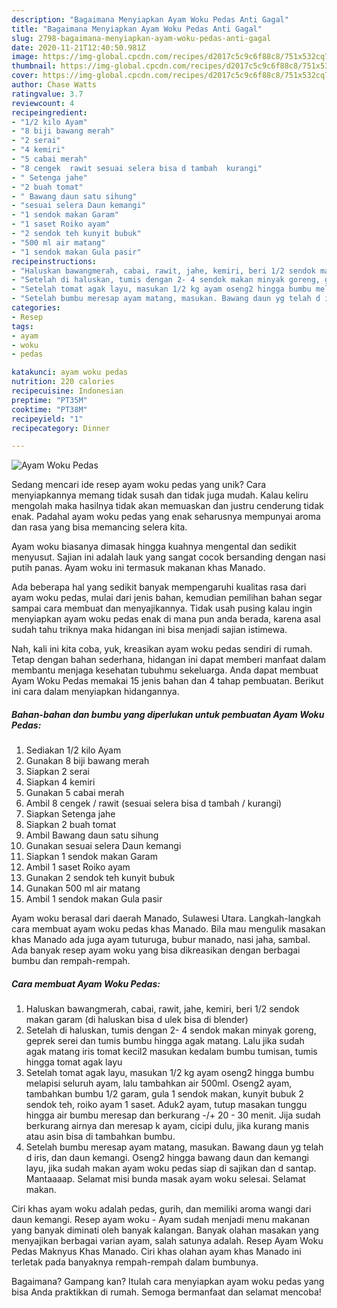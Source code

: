 ```yaml
---
description: "Bagaimana Menyiapkan Ayam Woku Pedas Anti Gagal"
title: "Bagaimana Menyiapkan Ayam Woku Pedas Anti Gagal"
slug: 2798-bagaimana-menyiapkan-ayam-woku-pedas-anti-gagal
date: 2020-11-21T12:40:50.981Z
image: https://img-global.cpcdn.com/recipes/d2017c5c9c6f88c8/751x532cq70/ayam-woku-pedas-foto-resep-utama.jpg
thumbnail: https://img-global.cpcdn.com/recipes/d2017c5c9c6f88c8/751x532cq70/ayam-woku-pedas-foto-resep-utama.jpg
cover: https://img-global.cpcdn.com/recipes/d2017c5c9c6f88c8/751x532cq70/ayam-woku-pedas-foto-resep-utama.jpg
author: Chase Watts
ratingvalue: 3.7
reviewcount: 4
recipeingredient:
- "1/2 kilo Ayam"
- "8 biji bawang merah"
- "2 serai"
- "4 kemiri"
- "5 cabai merah"
- "8 cengek  rawit sesuai selera bisa d tambah  kurangi"
- " Setenga jahe"
- "2 buah tomat"
- " Bawang daun satu sihung"
- "sesuai selera Daun kemangi"
- "1 sendok makan Garam"
- "1 saset Roiko ayam"
- "2 sendok teh kunyit bubuk"
- "500 ml air matang"
- "1 sendok makan Gula pasir"
recipeinstructions:
- "Haluskan bawangmerah, cabai, rawit, jahe, kemiri, beri 1/2 sendok makan garam (di haluskan bisa d ulek bisa di blender)"
- "Setelah di haluskan, tumis dengan 2- 4 sendok makan minyak goreng, geprek serei dan tumis bumbu hingga agak matang. Lalu jika sudah agak matang iris tomat kecil2 masukan kedalam bumbu tumisan, tumis hingga tomat agak layu"
- "Setelah tomat agak layu, masukan 1/2 kg ayam oseng2 hingga bumbu melapisi seluruh ayam, lalu tambahkan air 500ml. Oseng2 ayam, tambahkan bumbu 1/2 garam, gula 1 sendok makan, kunyit bubuk 2 sendok teh, roiko ayam 1 saset. Aduk2 ayam, tutup masakan tunggu hingga air bumbu meresap dan berkurang -/+ 20 - 30 menit. Jija sudah berkurang airnya dan meresap k ayam, cicipi dulu, jika kurang manis atau asin bisa di tambahkan bumbu."
- "Setelah bumbu meresap ayam matang, masukan. Bawang daun yg telah d iris, dan daun kemangi. Oseng2 hingga bawang daun dan kemangi layu, jika sudah makan ayam woku pedas siap di sajikan dan d santap. Mantaaaap. Selamat misi bunda masak ayam woku selesai. Selamat makan."
categories:
- Resep
tags:
- ayam
- woku
- pedas

katakunci: ayam woku pedas 
nutrition: 220 calories
recipecuisine: Indonesian
preptime: "PT35M"
cooktime: "PT38M"
recipeyield: "1"
recipecategory: Dinner

---
```



![Ayam Woku Pedas](https://img-global.cpcdn.com/recipes/d2017c5c9c6f88c8/751x532cq70/ayam-woku-pedas-foto-resep-utama.jpg)

Sedang mencari ide resep ayam woku pedas yang unik? Cara menyiapkannya memang tidak susah dan tidak juga mudah. Kalau keliru mengolah maka hasilnya tidak akan memuaskan dan justru cenderung tidak enak. Padahal ayam woku pedas yang enak seharusnya mempunyai aroma dan rasa yang bisa memancing selera kita.

Ayam woku biasanya dimasak hingga kuahnya mengental dan sedikit menyusut. Sajian ini adalah lauk yang sangat cocok bersanding dengan nasi putih panas. Ayam woku ini termasuk makanan khas Manado.

Ada beberapa hal yang sedikit banyak mempengaruhi kualitas rasa dari ayam woku pedas, mulai dari jenis bahan, kemudian pemilihan bahan segar sampai cara membuat dan menyajikannya. Tidak usah pusing kalau ingin menyiapkan ayam woku pedas enak di mana pun anda berada, karena asal sudah tahu triknya maka hidangan ini bisa menjadi sajian istimewa.


Nah, kali ini kita coba, yuk, kreasikan ayam woku pedas sendiri di rumah. Tetap dengan bahan sederhana, hidangan ini dapat memberi manfaat dalam membantu menjaga kesehatan tubuhmu sekeluarga. Anda dapat membuat Ayam Woku Pedas memakai 15 jenis bahan dan 4 tahap pembuatan. Berikut ini cara dalam menyiapkan hidangannya.

<!--inarticleads1-->

##### Bahan-bahan dan bumbu yang diperlukan untuk pembuatan Ayam Woku Pedas:

1. Sediakan 1/2 kilo Ayam
1. Gunakan 8 biji bawang merah
1. Siapkan 2 serai
1. Siapkan 4 kemiri
1. Gunakan 5 cabai merah
1. Ambil 8 cengek / rawit (sesuai selera bisa d tambah / kurangi)
1. Siapkan  Setenga jahe
1. Siapkan 2 buah tomat
1. Ambil  Bawang daun satu sihung
1. Gunakan sesuai selera Daun kemangi
1. Siapkan 1 sendok makan Garam
1. Ambil 1 saset Roiko ayam
1. Gunakan 2 sendok teh kunyit bubuk
1. Gunakan 500 ml air matang
1. Ambil 1 sendok makan Gula pasir


Ayam woku berasal dari daerah Manado, Sulawesi Utara. Langkah-langkah cara membuat ayam woku pedas khas Manado. Bila mau mengulik masakan khas Manado ada juga ayam tuturuga, bubur manado, nasi jaha, sambal. Ada banyak resep ayam woku yang bisa dikreasikan dengan berbagai bumbu dan rempah-rempah. 

<!--inarticleads2-->

##### Cara membuat Ayam Woku Pedas:

1. Haluskan bawangmerah, cabai, rawit, jahe, kemiri, beri 1/2 sendok makan garam (di haluskan bisa d ulek bisa di blender)
1. Setelah di haluskan, tumis dengan 2- 4 sendok makan minyak goreng, geprek serei dan tumis bumbu hingga agak matang. Lalu jika sudah agak matang iris tomat kecil2 masukan kedalam bumbu tumisan, tumis hingga tomat agak layu
1. Setelah tomat agak layu, masukan 1/2 kg ayam oseng2 hingga bumbu melapisi seluruh ayam, lalu tambahkan air 500ml. Oseng2 ayam, tambahkan bumbu 1/2 garam, gula 1 sendok makan, kunyit bubuk 2 sendok teh, roiko ayam 1 saset. Aduk2 ayam, tutup masakan tunggu hingga air bumbu meresap dan berkurang -/+ 20 - 30 menit. Jija sudah berkurang airnya dan meresap k ayam, cicipi dulu, jika kurang manis atau asin bisa di tambahkan bumbu.
1. Setelah bumbu meresap ayam matang, masukan. Bawang daun yg telah d iris, dan daun kemangi. Oseng2 hingga bawang daun dan kemangi layu, jika sudah makan ayam woku pedas siap di sajikan dan d santap. Mantaaaap. Selamat misi bunda masak ayam woku selesai. Selamat makan.


Ciri khas ayam woku adalah pedas, gurih, dan memiliki aroma wangi dari daun kemangi. Resep ayam woku - Ayam sudah menjadi menu makanan yang banyak diminati oleh banyak kalangan. Banyak olahan masakan yang menyajikan berbagai varian ayam, salah satunya adalah. Resep Ayam Woku Pedas Maknyus Khas Manado. Ciri khas olahan ayam khas Manado ini terletak pada banyaknya rempah-rempah dalam bumbunya. 

Bagaimana? Gampang kan? Itulah cara menyiapkan ayam woku pedas yang bisa Anda praktikkan di rumah. Semoga bermanfaat dan selamat mencoba!
